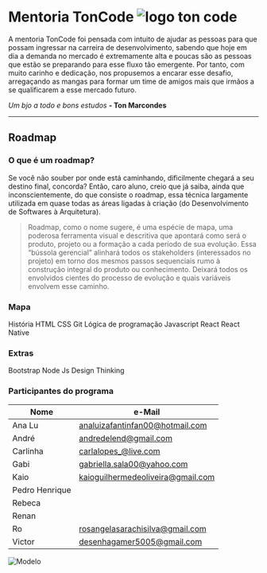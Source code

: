 # Mentoria TonCode ![logo ton code](./img/logo.png)
A mentoria TonCode foi pensada com intuito de ajudar as pessoas para que possam ingressar na carreira de desenvolvimento, sabendo que hoje em dia a demanda no mercado é extremamente alta e poucas são as pessoas que estão se preparando para esse fluxo tão emergente. Por tanto, com muito carinho e dedicação, nos propusemos a encarar esse desafio, arregaçando as mangas para formar um time de amigos mais que irmãos a se qualificarem a esse mercado futuro.

_Um bjo a todo e bons estudos_ __- Ton Marcondes__

---

## Roadmap


### O que é um roadmap?
Se você não souber por onde está caminhando, dificilmente chegará a seu destino final, concorda? Então, caro aluno, creio que já saiba, ainda que inconscientemente, do que consiste o roadmap, essa técnica largamente utilizada em quase todas as áreas ligadas à criação (do Desenvolvimento de Softwares à Arquitetura).

>Roadmap, como o nome sugere, é uma espécie de mapa, uma poderosa ferramenta visual e descritiva que apontará como será o produto, projeto ou a formação a cada período de sua evolução. Essa “bússola gerencial” alinhará todos os stakeholders (interessados no projeto) em torno dos mesmos passos sequenciais rumo à construção integral do produto ou conhecimento. Deixará todos os envolvidos cientes do processo de evolução e quais variáveis envolvem esse caminho.

### Mapa
História
HTML
CSS
Git
Lógica de programação
Javascript
React
React Native

### Extras
Bootstrap
Node Js
Design Thinking

### Participantes do programa
|Nome |e-Mail|
|---|---|
|Ana Lu |analuizafantinfan00@hotmail.com|
|André |andredelend@gmail.com| 
|Carlinha |carlalopes_@live.com| 
|Gabi |gabriella.sala00@yahoo.com| 
|Kaio |kaioguilhermedeoliveira@gmail.com| 
|Pedro Henrique| |
|Rebeca| |
|Renan| | 
|Ro |rosangelasarachisilva@gmail.com| 
|Victor |desenhagamer5005@gmail.com| 

![Modelo](img/modelo.png)
